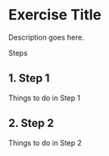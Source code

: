 # Exercise Title

Description goes here.

Steps

## 1. Step 1

Things to do in Step 1

## 2. Step 2

Things to do in Step 2
